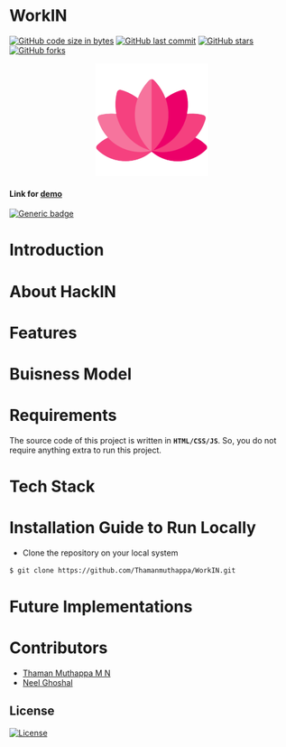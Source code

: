 # WorkIN

[![GitHub code size in bytes](https://img.shields.io/github/languages/code-size/Thamanmuthappa/WorkIN?logo=github&style=social)](https://github.com/Thamanmuthappa/WorkIN) [![GitHub last commit](https://img.shields.io/github/last-commit/Thamanmuthappa/WorkIN?style=social&logo=git)](https://github.com/Thamanmuthappa/WorkIN) [![GitHub stars](https://img.shields.io/github/stars/Thamanmuthappa/WorkIN?style=social)](https://github.com/Thamanmuthappa/WorkIN/stargazers) [![GitHub forks](https://img.shields.io/github/forks/Thamanmuthappa/WorkIN?style=social&logo=git)](https://github.com/Thamanmuthappa/WorkIN/network)

<p align="center">
  <img src="imgs/Lotus.png" height="200px"></img>
</p>

#### Link for [demo](http://workin.thamanmuthappa.codes/) 
[![Generic badge](https://img.shields.io/badge/view-video-orange)](https://youtu.be/RA5Z09y7dZ8)

# Introduction


# About HackIN


# Features


# Buisness Model


# Requirements
The source code of this project is written in **`HTML/CSS/JS`**. So, you do not require anything extra to run this project.

# Tech Stack


# Installation Guide to Run Locally
- Clone the repository on your local system
```bash
$ git clone https://github.com/Thamanmuthappa/WorkIN.git
```

# Future Implementations


# Contributors
- [Thaman Muthappa M N](https://github.com/Thamanmuthappa)
- [Neel Ghoshal](https://github.com/NeelGhoshal)


## License

[![License](http://img.shields.io/:license-mit-blue.svg?style=flat-square)](http://badges.mit-license.org)
